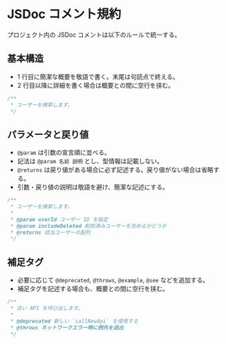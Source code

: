 # JSDoc コメント規約

プロジェクト内の JSDoc コメントは以下のルールで統一する。

## 基本構造

- 1 行目に簡潔な概要を敬語で書く。末尾は句読点で終える。
- 2 行目以降に詳細を書く場合は概要との間に空行を挟む。

```ts
/**
 * ユーザーを検索します。
 */
```

## パラメータと戻り値

- `@param` は引数の宣言順に並べる。
- 記法は `@param 名前 説明` とし、型情報は記載しない。
- `@returns` は戻り値がある場合に必ず記述する。戻り値がない場合は省略する。
- 引数・戻り値の説明は敬語を避け、簡潔な記述にする。

```ts
/**
 * ユーザーを検索します。
 *
 * @param userId ユーザー ID を指定
 * @param includeDeleted 削除済みユーザーを含めるかどうか
 * @returns 該当ユーザーの配列
 */
```

## 補足タグ

- 必要に応じて `@deprecated`, `@throws`, `@example`, `@see` などを追加する。
- 補足タグを記述する場合も、概要との間に空行を挟む。

```ts
/**
 * 古い API を呼び出します。
 *
 * @deprecated 新しい `callNewApi` を使用する
 * @throws ネットワークエラー時に例外を送出
 */
```

